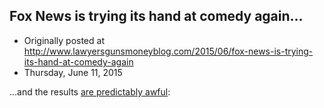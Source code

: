 ## Fox News is trying its hand at comedy again...

 * Originally posted at http://www.lawyersgunsmoneyblog.com/2015/06/fox-news-is-trying-its-hand-at-comedy-again
 * Thursday, June 11, 2015

...and the results [are predictably awful](http://www.salon.com/2015/06/10/greg\_gutfelds\_new\_comedy\_show\_for\_fox\_news\_shows\_once\_again\_why\_there\_are\_no\_great\_conservative\_comics/):